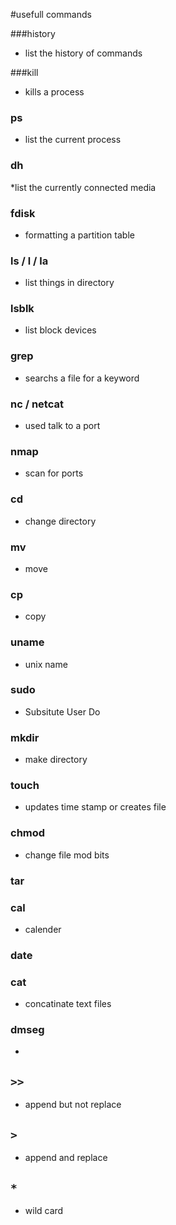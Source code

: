 #usefull commands

###history
* list the history of commands

###kill
* kills a process

### ps
* list the current process

### dh
*list the currently connected media

### fdisk
* formatting a partition table

### ls / l / la
* list things in directory

### lsblk
* list block devices

### grep
* searchs a file for a keyword

### nc / netcat
* used talk to a port

### nmap
* scan for ports

### cd 
* change directory

### mv
* move

### cp
* copy

### uname
* unix name

### sudo
* Subsitute User Do

### mkdir
* make directory

### touch
* updates time stamp or creates file

### chmod
* change file mod bits

### tar

### cal
* calender

### date

### cat
* concatinate text files

### dmseg
* 

## ` >> `
* append but not replace

## ` > `
* append and replace

## ` * `
* wild card

